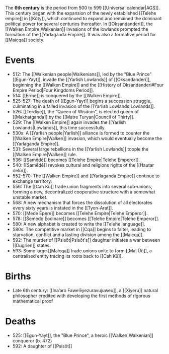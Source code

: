 The **6th century** is the period from 500 to 599 [[Universal calendar|AGS]]. This century began with the expansion of the newly established [[Telehe empire]] in [[Kóty]], which continued to expand and remained the dominant political power for several centuries thereafter. In [[Oksandanderi]], the [[Walken Empire|Walkenian]] invasions of the lowlands prompted the formation of the [[Yarlaganda Empire]]. It was also a formative period for [[Maicqa]] society.
# Events
- 512: The [[Walkenian people|Walkenians]], led by the "Blue Prince" [[Egun-Yayt]], invade the [[Yarlish Lowlands]] of [[Oksandanderi]], beginning the [[Walken Empire]] and the [[History of Oksandanderi#Four Empire Period|Four Kingdoms Period]].
- 514: [[Erme]] is conquered by the [[Walken Empire]].
- 525-527: The death of [[Egun-Yayt]] begins a succession struggle, culminating in a failed invasion of the [[Yarlish Lowlands|Lowlands]].
- 526: [[Terdiye]], the "Queen of Wisdom", is elected queen of [[Makhatganda]] by the [[Matre Turyan|Council of Thirty]].
- 529: The [[Walken Empire]] again invades the [[Yarlish Lowlands|Lowlands]], this time successfully.
- 530s: A [[Yarlish people|Yarlish]] alliance is formed to counter the [[Walken Empire|Walken]] invasion, which would eventually become the [[Yarlaganda Empire]].
- 531: Several large rebellions in the [[Yarlish Lowlands]] topple the [[Walken Empire|Walken]] rule.
- 536: [[Samēdē]] becomes [[Telehe Empire|Telehe Emperor]].
- 540: [[Samēdē]] revokes cultural and religions rights of the [[Ħautar delûr]].
- 552-570: The [[Walken Empire]] and [[Yarlaganda Empire]] continue to exchange territory.
- 556: The [[Cah Kü]] trade union fragments into several sub-unions, forming a new, decentralized cooperative structure with a somewhat unstable market.
- 568: A new mechanism that forces the dissolution of all electorates every sixty years is instated in the [[Tyon-Arat]].
- 570: [[Mede Ēpere]] becomes [[Telehe Empire|Telehe Emperor]].
- 578: [[Šemedo Ēodinare]] becomes [[Telehe Empire|Telehe Emperor]].
- 580: A new alphabet is created to write the [[Telehe language]].
- 580s: The competitive market in [[Cqa]] begins to falter, leading to starvation, conflict and a lasting division among the [[Maicqa]].
- 592: The murder of [[Psisōt|Psisōt's]] daughter initiates a war between [[Dugrien]] states.
- 593: Some large [[Maicqa]] trade unions unite to form [[Mai Üü]], a centralised entity tracing its roots back to [[Cah Kü]].
# Births
- Late 6th century: [[Inaʼaro Faweʼēyezuravujuweu]], a [[Xiyeru]] natural philosopher credited with developing the first methods of rigorous mathematical proof
# Deaths
- 525: [[Egun-Yayt]], the "Blue Prince", a heroic [[Walken|Walkenian]] conqueror (b. 472)
- 592: A daughter of [[Psisōt]]